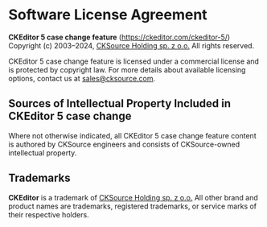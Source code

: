 Software License Agreement
==========================

**CKEditor&nbsp;5 case change feature** (https://ckeditor.com/ckeditor-5/)<br>
Copyright (c) 2003–2024, [CKSource Holding sp. z o.o.](https://cksource.com) All rights reserved.

CKEditor&nbsp;5 case change feature is licensed under a commercial license and is protected by copyright law.
For more details about available licensing options, contact us at sales@cksource.com.

Sources of Intellectual Property Included in CKEditor&nbsp;5 case change
------------------------------------------------------------------------

Where not otherwise indicated, all CKEditor&nbsp;5 case change feature content is authored by CKSource engineers and consists of CKSource-owned intellectual property.

Trademarks
----------

**CKEditor** is a trademark of [CKSource Holding sp. z o.o.](https://cksource.com) All other brand and product names are trademarks, registered trademarks, or service marks of their respective holders.
